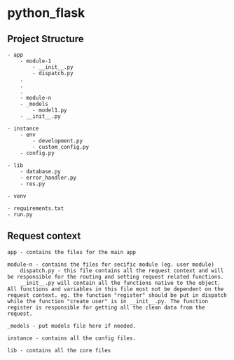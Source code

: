 # python_flask


## Project Structure
	- app
		- module-1
			- __init__.py
			- dispatch.py
		.
		.
		.
		- module-n
		- _models
			- model1.py
		- __init__.py
	
	- instance
		- env
			- development.py
			- custom_config.py
		- config.py

	- lib
		- database.py
		- error_handler.py
		- res.py

	- venv

	- requirements.txt
	- run.py

## Request context
	app - contains the files for the main app
	
	module-n - contains the files for secific module (eg. user module)
		dispatch.py - this file contains all the request context and will be responsible for the routing and setting request related functions.
		__init__.py will contain all the functions native to the object. All functions and variables in this file most not be dependent on the request context. eg. the function "register" should be put in dispatch while the function "create user" is in __init__.py. The function register is responsible for getting all the clean data from the request.
	
	_models - put models file here if needed.

	instance - contains all the config files.

	lib - contains all the core files
